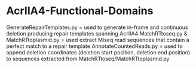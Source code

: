 # AcrIIA4-Functional-Domains
GenerateRepairTemplates.py = used to generate in-frame and continuous deletion producing repair templates spanning AcrIIA4
MatchRTtoseq.py & MatchRTtoplasmid.py = used extract Miseq read sequences that contain a perfect match to a repair template
AnnotateCountedReads.py = used to append deletion coordinates (deletion start position, deletion end position) to sequences extracted from MatchRTtoseq/MatchRTtoplasmid.py

